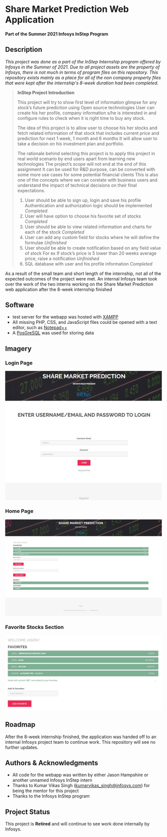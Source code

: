 # Share Market Prediction Web Application

#### Part of the Summer 2021 Infosys InStep Program ####

## Description

*This project was done as a part of the InStep Internship program offered by Infosys in the Summer of 2021. Due to all project assets are  the property of Infosys, there is not much in terms of program files on this repository. This repository exists mainly as a place for all of the non company property files that were kept after the internship's 8-week duration had been completed.*
>
>**InStep Project Introduction**
>
>This project will try to show first level of information glimpse for any stock’s future prediction using Open source technologies User can create his her profile, company information s/he is interested in and configure rules to check when it is right time to buy any stock. 
>
>The idea of this project is to allow user to choose his her stocks and fetch related information of that stock that includes current price and prediction for next 1 week, 1 month and 6 months It will allow user to take a decision on his investment plan and portfolio.
>
>The rationale behind selecting this project is to apply this project in real world scenario by end users apart from learning new technologies The project’s scope will not end at the end of this assignment It can be used for R&D purpose, can be converted with some more use cases for some potential financial clients This is also one of the concepts where we can corelate with business users and understand the impact of technical decisions on their final expectations.
>
>1. User should be able to sign up, login and save his profile Authentication and authorization logic should be implemented *Completed*
>1. User will have option to choose his favorite set of stocks *Completed*
>1. User should be able to view related information and charts for each of the stock *Completed*
>1. User can add any custom field for stocks where he will define the formulae *Unfinished*
>1. User should be able to create notification based on any field value of stock For ex If stock’s price is 5 lower than 20 weeks average price, raise a notification *Unfinished*
>1. SQL database with user and his profile information *Completed*

As a result of the small team and short length of the internship, not all of the expected outcomes of the project were met. An internal Infosys team took over the work of the two interns working on the Share Market Prediction web application after the 8-week internship finished

    
## Software

- test server for the webapp was hosted with [XAMPP](https://www.apachefriends.org/index.html)
- All missing PHP, CSS, and JavaScript files could be opened with a text editor, such as [Notepad++](https://notepad-plus-plus.org/downloads/)
- A [PosGreSQL](https://www.postgresql.org/) was used for storing data 

## Imagery

### Login Page ###

![pageLogin](/images/pageLogin.png)

### Home Page ###

![pageIndex](/images/pageIndex.png)

### Favorite Stocks Section ###

![pageFavorites](/images/pageFavorites.png)

## Roadmap

After the 8-week internship finished, the application was handed off to an internal Infosys project team to continue work. This repository will see no further updates.

## Authors & Acknowledgments

- All code for the webapp was written by either Jason Hampshire or another unnamed Infosys InStep intern
- Thanks to Kumar Vikas Singh (<kumarvikas_singh@infosys.com>) for being the mentor for this project
- Thanks to the Infosys InStep program

## Project Status

This project is **Retired** and will continue to see work done internally by Infosys.